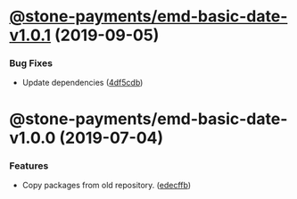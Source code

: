 # [@stone-payments/emd-basic-date-v1.0.1](https://github.com/stone-payments/emerald-web-framework/compare/@stone-payments/emd-basic-date-v1.0.0...@stone-payments/emd-basic-date-v1.0.1) (2019-09-05)


### Bug Fixes

* Update dependencies ([4df5cdb](https://github.com/stone-payments/emerald-web-framework/commit/4df5cdb))

# @stone-payments/emd-basic-date-v1.0.0 (2019-07-04)


### Features

* Copy packages from old repository. ([edecffb](https://github.com/stone-payments/emerald-web-framework/commit/edecffb))
